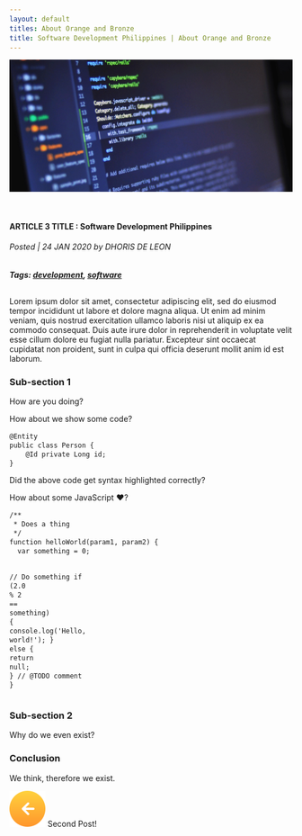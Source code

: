 ```yaml
---
layout: default
titles: About Orange and Bronze
title: Software Development Philippines | About Orange and Bronze
---
```

<main>
      <section class="section-about">
        <div class="container panel-bg">
          <div class="row">
            <div class="col">
                <img src="/assets/images/Blog3-PagePhoto.png" class="img-fluid" alt="Developers coding on laptop">
                <h4 style="margin-top:50px;">ARTICLE 3 TITLE : Software Development Philippines</h4>
                <h6>Posted | 24 JAN 2020 by DHORIS DE LEON</h6>
                <h5 class="subtitle"><span>Tags:</span>
                        <a href="/tags/development/">development</a>,
                        <a href="/tags/software/">software</a>
                </h5> 
              </div>
          </div>
          <div class="row">
            <div class="col">
<p style="margin-top:30px;">Lorem ipsum dolor sit amet, consectetur adipiscing elit, sed do eiusmod tempor incididunt ut labore et dolore magna aliqua. Ut enim ad minim veniam, quis nostrud exercitation ullamco laboris nisi ut aliquip ex ea commodo consequat. Duis aute irure dolor in reprehenderit in voluptate velit esse cillum dolore eu fugiat nulla pariatur. Excepteur sint occaecat cupidatat non proident, sunt in culpa qui officia deserunt mollit anim id est laborum.</p>
<h3>Sub-section 1</h3>
<p>How are you doing?</p>
<p>How about we show some code?</p>
<div class="language-java highlighter-rouge"><div class="highlight"><pre class="highlight"><code><span class="nd">@Entity</span>
<span class="kd">public</span> <span class="kd">class</span> <span class="nc">Person</span> <span class="o">{</span>
    <span class="nd">@Id</span> <span class="kd">private</span> <span class="n">Long</span> <span class="n">id</span><span class="o">;</span>
<span class="o">}</span>
</code></pre></div></div>
<p>Did the above code get syntax highlighted correctly?</p>
<p>How about some JavaScript ❤️?</p>
<div class="language-javascript highlighter-rouge"><div class="highlight"><pre class="highlight"><code><span class="cm">/**
 * Does a thing
 */</span>
<span class="kd">function</span> <span class="nx">helloWorld</span><span class="p">(</span><span class="nx">param1</span><span class="p">,</span> <span class="nx">param2</span><span class="p">)</span> <span class="p">{</span>
  <span class="kd">var</span> <span class="nx">something</span> <span class="o">=</span> <span class="mi">0</span><span class="p">;</span>

  <span class="c1">// Do something</span>
  <span class="k">if</span> <span class="p">(</span><span class="mf">2.0</span> <span class="o">%</span> <span class="mi">2</span> <span class="o">==</span> <span class="nx">something</span><span class="p">)</span> <span class="p">{</span>
    <span class="nx">console</span><span class="p">.</span><span class="nx">log</span><span class="p">(</span><span class="s1">'Hello, world!'</span><span class="p">);</span>
  <span class="p">}</span> <span class="k">else</span> <span class="p">{</span>
    <span class="k">return</span> <span class="kc">null</span><span class="p">;</span>
  <span class="p">}</span>
  <span class="c1">// @TODO comment</span>
<span class="p">}</span>
</code></pre></div></div>
<h3>Sub-section 2</h3>
<p>Why do we even exist?</p>
<h3 id="conclusion">Conclusion</h3>
<p>We think, therefore we exist.</p>
            </div>
          </div>
          <div class="row pb-0">
            <div class="col-6 feedback-controls">
              <a class="btn-links" style="text-decoration: none" href="/blogs/second-blog-post/"><img class="prev" src="/assets/images/btn-prev.svg" alt="newer post" /> Second Post!</a>
            </div>
          </div>

